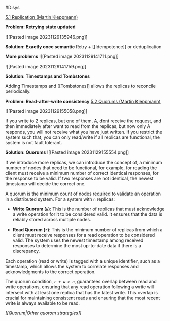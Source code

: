 #Disys

[5.1 Replication (Martin Kleppmann)](https://www.youtube.com/watch?v=mBUCF1WGI_I&list=PLeKd45zvjcDFUEv_ohr_HdUFe97RItdiB&index=14)

**Problem: Retrying state updated**

![[Pasted image 20231129135946.png]]


**Solution: Exactly once semantic**
Retry + [[Idempotence]] or deduplication

**More problems**
![[Pasted image 20231129141711.png]]

![[Pasted image 20231129141759.png]]

**Solution: Timestamps and Tombstones**

Adding Timestamps and [[Tombstones]] allows the replicas to reconcile periodically.

**Problem: Read-after-write consistency**
[5.2 Quorums (Martin Kleppmann)](https://www.youtube.com/watch?v=uNxl3BFcKSA&list=PLeKd45zvjcDFUEv_ohr_HdUFe97RItdiB&index=15) 

![[Pasted image 20231129155058.png]]

If you write to 2 replicas, but one of them, A, dont receive the request, and then immediately after want to read from the replicas, but now only A responds, you will not receive what you have just written. 
If you restrict the system such that, you can only read/write if all replicas are functional, the system is not fault tolerant. 

**Solution: Quorums**
![[Pasted image 20231129155554.png]]

If we introduce more replicas, we can introduce the concept of, a minimum number of nodes that need to be functional, for example, for reading the client must receive a minimum number of correct identical responses, for the response to be valid. If two responses are not identical, the newest timestamp will decide the correct one.

A quorum is the minimum count of nodes required to validate an operation in a distributed system. For a system with `n` replicas:

- **Write Quorum (`w`)**: This is the number of replicas that must acknowledge a write operation for it to be considered valid. It ensures that the data is reliably stored across multiple nodes.
    
- **Read Quorum (`r`)**: This is the minimum number of replicas from which a client must receive responses for a read operation to be considered valid. The system uses the newest timestamp among received responses to determine the most up-to-date data if there is a discrepancy.
    

Each operation (read or write) is tagged with a unique identifier, such as a timestamp, which allows the system to correlate responses and acknowledgments to the correct operation.

The quorum condition, *`r + w > n`*, guarantees overlap between read and write operations, ensuring that any read operation following a write will intersect with at least one replica that has the latest write. This overlap is crucial for maintaining consistent reads and ensuring that the most recent write is always available to be read.

*[[Quorum|Other quorom strategies]]*

